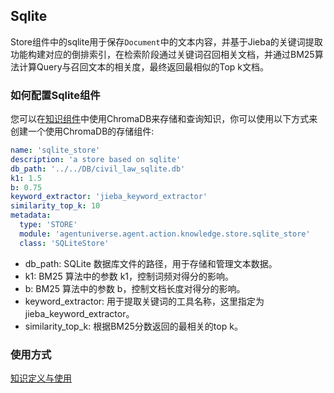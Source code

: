 ## Sqlite

Store组件中的sqlite用于保存`Document`中的文本内容，并基于Jieba的关键词提取功能构建对应的倒排索引，在检索阶段通过关键词召回相关文档，并通过BM25算法计算Query与召回文本的相关度，最终返回最相似的Top k文档。

### 如何配置Sqlite组件

您可以在[知识组件](../../原理介绍/知识/知识.md)中使用ChromaDB来存储和查询知识，你可以使用以下方式来创建一个使用ChromaDB的存储组件:
```yaml
name: 'sqlite_store'
description: 'a store based on sqlite'
db_path: '../../DB/civil_law_sqlite.db'
k1: 1.5
b: 0.75
keyword_extractor: 'jieba_keyword_extractor'
similarity_top_k: 10
metadata:
  type: 'STORE'
  module: 'agentuniverse.agent.action.knowledge.store.sqlite_store'
  class: 'SQLiteStore'
```
- db_path: SQLite 数据库文件的路径，用于存储和管理文本数据。
- k1: BM25 算法中的参数 k1，控制词频对得分的影响。
- b: BM25 算法中的参数 b，控制文档长度对得分的影响。
- keyword_extractor: 用于提取关键词的工具名称，这里指定为 jieba_keyword_extractor。
- similarity_top_k: 根据BM25分数返回的最相关的top k。

### 使用方式
[知识定义与使用](../../原理介绍/知识/知识定义与使用.md)